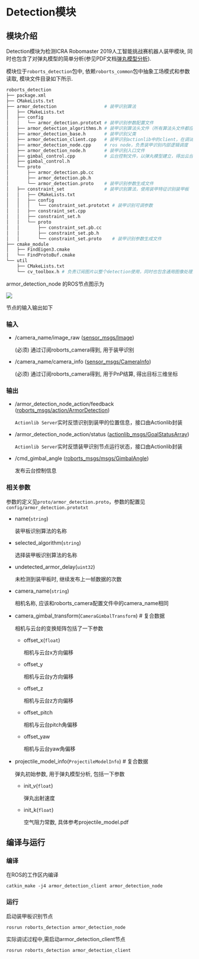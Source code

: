 # Detection模块

## 模块介绍

Detection模块为检测ICRA Robomaster 2019人工智能挑战赛机器人装甲模块, 同时也包含了对弹丸模型的简单分析(参见PDF文档[弹丸模型分析](https://raw.githubusercontent.com/RoboMaster/RoboRTS-Tutorial/master/pdf/projectile_model.pdf)).

模块位于`roborts_detection`包中, 依赖`roborts_common`包中抽象工场模式和参数读取, 模块文件目录如下所示.


```bash
roborts_detection
├── package.xml
├── CMakeLists.txt
├── armor_detection                  # 装甲识别算法
│   ├── CMakeLists.txt
│   ├── config
│   │   └── armor_detection.prototxt # 装甲识别参数配置文件
│   ├── armor_detection_algorithms.h # 装甲识别算法头文件（所有算法头文件都应在此文件中引入）
│   ├── armor_detection_base.h       # 装甲识别父类
│   ├── armor_detection_client.cpp   # 装甲识别actionlib中的client，在调试中使用。
│   ├── armor_detection_node.cpp     # ros node，负责装甲识别内部逻辑调度
│   ├── armor_detection_node.h       # 装甲识别入口文件
│   ├── gimbal_control.cpp           # 云台控制文件，以弹丸模型建立，得出云台控制的pitch以及yaw
│   ├── gimbal_control.h
│   └── proto
│       ├── armor_detection.pb.cc
│       ├── armor_detection.pb.h
│       └── armor_detection.proto    # 装甲识别参数生成文件
│   ├── constraint_set               # 装甲识别算法，使用装甲特征识别装甲板
│   │   ├── CMakeLists.txt
│   │   ├── config
│   │   │   └── constraint_set.prototxt # 装甲识别可调参数
│   │   ├── constraint_set.cpp
│   │   ├── constraint_set.h
│   │   └── proto
│   │       ├── constraint_set.pb.cc
│   │       ├── constraint_set.pb.h
│   │       └── constraint_set.proto    # 装甲识别参数生成文件
├── cmake_module
│   ├── FindEigen3.cmake
│   └── FindProtoBuf.cmake
└── util
    ├── CMakeLists.txt
    └── cv_toolbox.h # 负责订阅图片以整个detection使用，同时也包含通用图像处理函数
```

armor_detection_node 的ROS节点图示为

![](https://rm-static.djicdn.com/documents/20758/01dfe2ff9684a1547553225209707914.png)

节点的输入输出如下

### 输入

- /camera_name/image_raw ([sensor_msgs/Image]())

  (必须) 通过订阅roborts_camera得到, 用于装甲识别

- /camera_name/camera_info ([sensor_msgs/CameraInfo]())

  (必须) 通过订阅roborts_camera得到, 用于PnP结算, 得出目标三维坐标

### 输出

- /armor_detection_node_action/feedback ([roborts_msgs/action/ArmorDetection]())

  `Actionlib Server`实时反馈识别到装甲的位置信息，接口由Actionlib封装

- /armor_detection_node_action/status ([actionlib_msgs/GoalStatusArray]())  

  `Actionlib Server`实时反馈装甲识别节点运行状态，接口由Actionlib封装

- /cmd_gimbal_angle ([roborts_msgs/msgs/GimbalAngle]())  

  发布云台控制信息

### 相关参数

参数的定义见`proto/armor_detection.proto`，参数的配置见`config/armor_detection.prototxt`

- name(`string`)

  装甲板识别算法的名称

- selected_algorithm(`string`)

  选择装甲板识别算法的名称

- undetected_armor_delay(`uint32`)

  未检测到装甲板时, 继续发布上一帧数据的次数 

- camera_name(`string`)

  相机名称, 应该和roborts_camera配置文件中的camera_name相同

- camera_gimbal_transform(`CameraGimbalTransform`) # 复合数据

  相机与云台的变换矩阵包括了一下参数

  - offset_x(`float`) 

    相机与云台x方向偏移

  - offset_y

    相机与云台y方向偏移

  - offset_z

    相机与云台z方向偏移

  - offset_pitch

    相机与云台pitch角偏移

  - offset_yaw

    相机与云台yaw角偏移

- projectile_model_info(`ProjectileModelInfo`) # 复合数据

  弹丸初始参数, 用于弹丸模型分析, 包括一下参数

  - init_v(`float`)

    弹丸出射速度

  - init_k(`float`)

    空气阻力常数, 具体参考projectile_model.pdf

## 编译与运行

### 编译

在ROS的工作区内编译

```shell
catkin_make -j4 armor_detection_client armor_detection_node
```

### 运行

启动装甲板识别节点

```shell
rosrun roborts_detection armor_detection_node
```

实际调试过程中,需启动armor_detection_client节点

```shell
rosrun roborts_detection armor_detection_client
```





